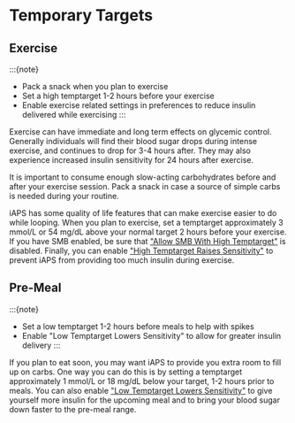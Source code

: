 # Temporary Targets

## Exercise

:::{note}
   - Pack a snack when you plan to exercise
   - Set a high temptarget 1-2 hours before your exercise
   - Enable exercise related settings in preferences to reduce insulin delivered while exercising
:::

Exercise can have immediate and long term effects on glycemic control. Generally individuals will find their blood sugar drops during intense exercise, and continues to drop for 3-4 hours after. They may also experience increased insulin sensitivity for 24 hours after exercise.

It is important to consume enough slow-acting carbohydrates before and after your exercise session. Pack a snack in case a source of simple carbs is needed during your routine. 

iAPS has some quality of life features that can make exercise easier to do while looping. When you plan to exercise, set a temptarget approximately 3 mmol/L or 54 mg/dL above your normal target 2 hours before your exercise. If you have SMB enabled, be sure that ["Allow SMB With High Temptarget"](../settings/configuration/preferences/smbsettings.md) is disabled. Finally, you can enable ["High Temptarget Raises Sensitivity"](../settings/configuration/preferences/targetsettings.md) to prevent iAPS from providing too much insulin during exercise. 

## Pre-Meal

:::{note}
   - Set a low temptarget 1-2 hours before meals to help with spikes
   - Enable "Low Temptarget Lowers Sensitivity" to allow for greater insulin delivery
:::

If you plan to eat soon, you may want iAPS to provide you extra room to fill up on carbs. One way you can do this is by setting a temptarget approximately 1 mmol/L or 18 mg/dL below your target, 1-2 hours prior to meals. You can also enable ["Low Temptarget Lowers Sensitivity"](../settings/configuration/preferences/targetsettings.md)  to give yourself more insulin for the upcoming meal and to bring your blood sugar down faster to the pre-meal range.
